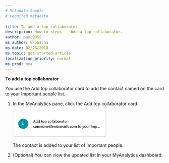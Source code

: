 ```yaml
---
# Metadata Sample
# required metadata

title: To add a top collaborator
description: How-to steps -- Add a top collaborator. 
author: paul9955
ms.author: v-pascha
ms.date: 02/26/2018
ms.topic: get-started-article
localization_priority: normal 
ms.prod: mya
---
```


**To add a top collaborator** 

You use the Add top collaborator card to add the contact named on the card to your Important people list. 

1. In the MyAnalytics pane, click the Add top collaborator card.

    <img src="../../Images/Add-top-collaborator-ed.png" alt="Add top collaborator card">

    The contact is added to your list of important people. 
    
2. (Optional) You can view the updated list in your MyAnalytics dashboard.  